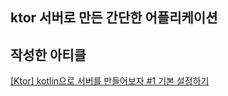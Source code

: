 ## ktor 서버로 만든 간단한 어플리케이션

## 작성한 아티클
[[Ktor] kotlin으로 서버를 만들어보자 #1 기본 설정하기](https://happy-kmc.tistory.com/29)
